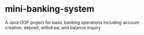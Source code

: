# mini-banking-system
A Java OOP project for basic banking operations including account creation, deposit, withdraw, and balance inquiry
